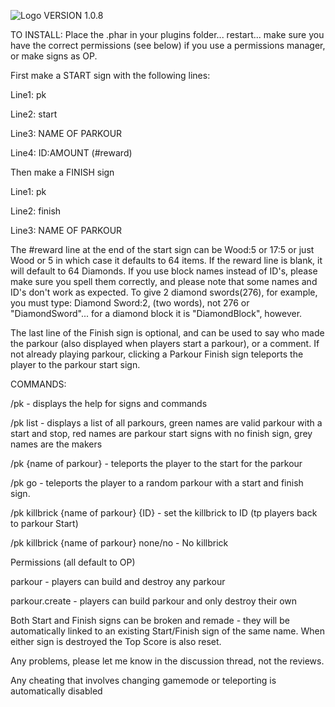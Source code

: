 ![Logo](https://forums.pocketmine.net/data/resource_icons/2/2021.jpg?1467099486)
VERSION 1.0.8

TO INSTALL: Place the .phar in your plugins folder... restart... make sure you have the correct permissions (see below) if you use a permissions manager, or make signs as OP.

First make a START sign with the following lines:

Line1: pk

Line2: start

Line3: NAME OF PARKOUR

Line4: ID:AMOUNT (#reward)

Then make a FINISH sign

Line1: pk

Line2: finish

Line3: NAME OF PARKOUR

The #reward line at the end of the start sign can be Wood:5 or 17:5 or just Wood or 5 in which case it defaults to 64 items. If the reward line is blank, it will default to 64 Diamonds. If you use block names instead of ID's, please make sure you spell them correctly, and please note that some names and ID's don't work as expected.
To give 2 diamond swords(276), for example, you must type: Diamond Sword:2, (two words), not 276 or "DiamondSword"... for a diamond block it is "DiamondBlock", however.

The last line of the Finish sign is optional, and can be used to say who made the parkour (also displayed when players start a parkour), or a comment.
If not already playing parkour, clicking a Parkour Finish sign teleports the player to the parkour start sign.

COMMANDS:

/pk - displays the help for signs and commands

/pk list - displays a list of all parkours, green names are valid parkour with a start and stop, red names are parkour start signs with no finish sign, grey names are the makers

/pk {name of parkour} - teleports the player to the start for the parkour

/pk go - teleports the player to a random parkour with a start and finish sign.

/pk killbrick {name of parkour} {ID} - set the killbrick to ID (tp players back to parkour Start)

/pk killbrick {name of parkour} none/no - No killbrick


Permissions (all default to OP)

parkour - players can build and destroy any parkour

parkour.create - players can build parkour and only destroy their own

Both Start and Finish signs can be broken and remade - they will be automatically linked to an existing Start/Finish sign of the same name. When either sign is destroyed the Top Score is also reset.

Any problems, please let me know in the discussion thread, not the reviews.

Any cheating that involves changing gamemode or teleporting is automatically disabled


